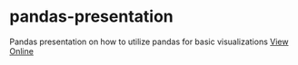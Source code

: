 # pandas-presentation
Pandas presentation on how to utilize pandas for basic visualizations
[View Online](https://nbviewer.jupyter.org/github/omrihaber/pandas-presentation/blob/main/Pandas_Presentation.ipynb)
